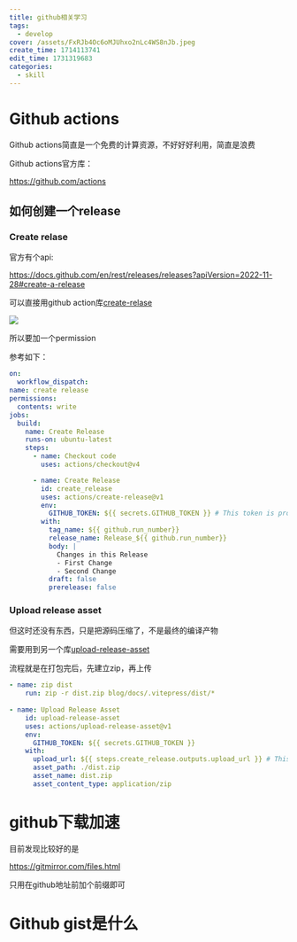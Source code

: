 ```yaml
---
title: github相关学习
tags:
  - develop
cover: /assets/FxRJb4Oc6oMJUhxo2nLc4WS8nJb.jpeg
create_time: 1714113741
edit_time: 1731319683
categories:
  - skill
---
```



# Github actions

Github actions简直是一个免费的计算资源，不好好好利用，简直是浪费

Github actions官方库：

https://github.com/actions

## 如何创建一个release

### Create relase

官方有个api:

https://docs.github.com/en/rest/releases/releases?apiVersion=2022-11-28#create-a-release

 可以直接用github action库[create-relase](https://github.com/actions/create-release)

<img src="/assets/YdIvb7DnDoiLeUxHHZFcS7Dan7c.png" src-width="781" class="markdown-img m-auto" src-height="161" align="center"/>

所以要加一个permission

参考如下：

```yaml
on:
  workflow_dispatch:
name: create release
permissions:
  contents: write
jobs:
  build:
    name: Create Release
    runs-on: ubuntu-latest
    steps:
      - name: Checkout code
        uses: actions/checkout@v4

      - name: Create Release
        id: create_release
        uses: actions/create-release@v1
        env:
          GITHUB_TOKEN: ${{ secrets.GITHUB_TOKEN }} # This token is provided by Actions, you do not need to create your own token
        with:
          tag_name: ${{ github.run_number}}
          release_name: Release_${{ github.run_number}}
          body: |
            Changes in this Release
            - First Change
            - Second Change
          draft: false
          prerelease: false
```

### Upload release asset

但这时还没有东西，只是把源码压缩了，不是最终的编译产物

需要用到另一个库[upload-release-asset](https://github.com/actions/upload-release-asset)

流程就是在打包完后，先建立zip，再上传

```yaml
- name: zip dist
    run: zip -r dist.zip blog/docs/.vitepress/dist/* 
        
- name: Upload Release Asset
    id: upload-release-asset
    uses: actions/upload-release-asset@v1
    env:
      GITHUB_TOKEN: ${{ secrets.GITHUB_TOKEN }}
    with:
      upload_url: ${{ steps.create_release.outputs.upload_url }} # This pulls from the CREATE RELEASE step above, referencing it's ID to get its outputs object, which include a `upload_url`. See this blog post for more info: https://jasonet.co/posts/new-features-of-github-actions/#passing-data-to-future-steps
      asset_path: ./dist.zip
      asset_name: dist.zip
      asset_content_type: application/zip
```

# github下载加速

目前发现比较好的是

https://gitmirror.com/files.html

只用在github地址前加个前缀即可

# Github gist是什么

